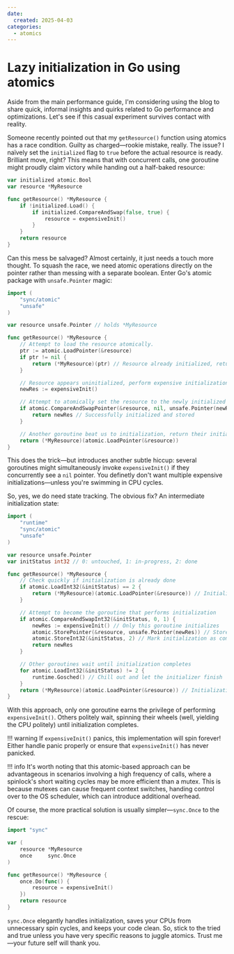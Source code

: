 ```yaml
---
date:
  created: 2025-04-03
categories:
  - atomics
---
```

# Lazy initialization in Go using atomics

Aside from the main performance guide, I'm considering using the blog to share quick, informal insights and quirks related to Go performance and optimizations. Let's see if this casual experiment survives contact with reality.

Someone recently pointed out that my `getResource()` function using atomics has a race condition. Guilty as charged—rookie mistake, really. The issue? I naïvely set the `initialized` flag to `true` before the actual resource is ready. Brilliant move, right? This means that with concurrent calls, one goroutine might proudly claim victory while handing out a half-baked resource:

```go
var initialized atomic.Bool
var resource *MyResource

func getResource() *MyResource {
	if !initialized.Load() {
		if initialized.CompareAndSwap(false, true) {
			resource = expensiveInit()
		}
	}
	return resource
}
```
<!-- more -->
Can this mess be salvaged? Almost certainly, it just needs a touch more thought. To squash the race, we need atomic operations directly on the pointer rather than messing with a separate boolean. Enter Go's atomic package with `unsafe.Pointer` magic:

```go
import (
	"sync/atomic"
	"unsafe"
)

var resource unsafe.Pointer // holds *MyResource

func getResource() *MyResource {
	// Attempt to load the resource atomically.
	ptr := atomic.LoadPointer(&resource)
	if ptr != nil {
		return (*MyResource)(ptr) // Resource already initialized, return it
	}

	// Resource appears uninitialized, perform expensive initialization
	newRes := expensiveInit()

	// Attempt to atomically set the resource to the newly initialized value
	if atomic.CompareAndSwapPointer(&resource, nil, unsafe.Pointer(newRes)) {
		return newRes // Successfully initialized and stored
	}

	// Another goroutine beat us to initialization, return their initialized resource
	return (*MyResource)(atomic.LoadPointer(&resource))
}
```

This does the trick—but introduces another subtle hiccup: several goroutines might simultaneously invoke `expensiveInit()` if they concurrently see a `nil` pointer. You definetly don't want multiple expensive initializations—unless you're swimming in CPU cycles.

So, yes, we do need state tracking. The obvious fix? An intermediate initialization state:

```go
import (
	"runtime"
	"sync/atomic"
	"unsafe"
)

var resource unsafe.Pointer
var initStatus int32 // 0: untouched, 1: in-progress, 2: done

func getResource() *MyResource {
	// Check quickly if initialization is already done
	if atomic.LoadInt32(&initStatus) == 2 {
		return (*MyResource)(atomic.LoadPointer(&resource)) // Initialization complete
	}

	// Attempt to become the goroutine that performs initialization
	if atomic.CompareAndSwapInt32(&initStatus, 0, 1) {
		newRes := expensiveInit() // Only this goroutine initializes
		atomic.StorePointer(&resource, unsafe.Pointer(newRes)) // Store the initialized resource
		atomic.StoreInt32(&initStatus, 2) // Mark initialization as complete
		return newRes
	}

	// Other goroutines wait until initialization completes
	for atomic.LoadInt32(&initStatus) != 2 {
		runtime.Gosched() // Chill out and let the initializer finish
	}
	return (*MyResource)(atomic.LoadPointer(&resource)) // Initialization complete, return resource
}
```

With this approach, only one goroutine earns the privilege of performing `expensiveInit()`. Others politely wait, spinning their wheels (well, yielding the CPU politely) until initialization completes.

!!! warning
	If `expensiveInit()` panics, this implementation will spin forever! Either handle panic properly or ensure that `expensiveInit()` has never panicked.

!!! info
	It's worth noting that this atomic-based approach can be advantageous in scenarios involving a high frequency of calls, where a spinlock's short waiting cycles may be more efficient than a mutex. This is because mutexes can cause frequent context switches, handing control over to the OS scheduler, which can introduce additional overhead.

Of course, the more practical solution is usually simpler—`sync.Once` to the rescue:

```go
import "sync"

var (
	resource *MyResource
	once     sync.Once
)

func getResource() *MyResource {
	once.Do(func() {
		resource = expensiveInit()
	})
	return resource
}
```

`sync.Once` elegantly handles initialization, saves your CPUs from unnecessary spin cycles, and keeps your code clean. So, stick to the tried and true unless you have very specific reasons to juggle atomics. Trust me—your future self will thank you.